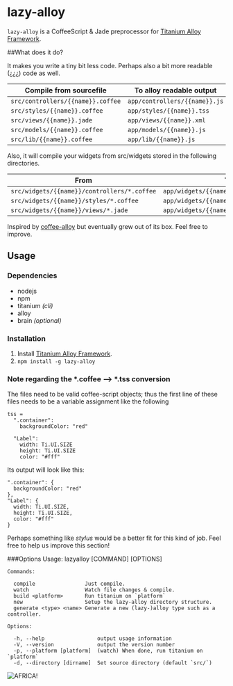 lazy-alloy
==========

`lazy-alloy` is a CoffeeScript & Jade preprocessor for [Titanium Alloy Framework](http://projects.appcelerator.com/alloy/docs/Alloy-bootstrap/index.html).

##What does it do?

It makes you write a tiny bit less code. Perhaps also a bit more readable (¿¿¿) code as well.

Compile from sourcefile | To alloy readable output
------------ | -------------
`src/controllers/{{name}}.coffee` | `app/controllers/{{name}}.js`
`src/styles/{{name}}.coffee` | `app/styles/{{name}}.tss`
`src/views/{{name}}.jade` | `app/views/{{name}}.xml`
`src/models/{{name}}.coffee` | `app/models/{{name}}.js`
`src/lib/{{name}}.coffee` | `app/lib/{{name}}.js`

Also, it will compile your widgets from src/widgets stored in the following directories.

From | To 
------------ | -------------
`src/widgets/{{name}}/controllers/*.coffee` | `app/widgets/{{name}}/controllers/*.js` 
`src/widgets/{{name}}/styles/*.coffee` | `app/widgets/{{name}}/styles/*.tss`
`src/widgets/{{name}}/views/*.jade` | `app/widgets/{{name}}/views/*.xml` 

Inspired by [coffee-alloy](https://github.com/brantyoung/coffee-alloy) but eventually grew out of its box. Feel free to improve.


## Usage

### Dependencies
* nodejs
* npm
* titanium *(cli)*
* alloy
* brain *(optional)*

### Installation
1. Install [Titanium Alloy Framework](http://projects.appcelerator.com/alloy/docs/Alloy-bootstrap/index.html).
2. `npm install -g lazy-alloy`

### Note regarding the \*.coffee –> \*.tss conversion
The files need to be valid coffee-script objects; thus the first line of these files needs to be a variable assignment like the following

    tss =
	  ".container":
	    backgroundColor: "red"

	  "Label":
		width: Ti.UI.SIZE
		height: Ti.UI.SIZE
		color: "#fff"

      
Its output will look like this:

    ".container": {
      backgroundColor: "red"
    },
    "Label": {
      width: Ti.UI.SIZE,
      height: Ti.UI.SIZE,
      color: "#fff"
    }

Perhaps something like *stylus* would be a better fit for this kind of job. Feel free to help us improve this section!

###Options
    Usage: lazyalloy [COMMAND] [OPTIONS]

    Commands:

      compile                Just compile.
      watch                  Watch file changes & compile.
      build <platform>       Run titanium on `platform`
      new                    Setup the lazy-alloy directory structure.
      generate <type> <name> Generate a new (lazy-)alloy type such as a controller.

    Options:

      -h, --help                 output usage information
      -V, --version              output the version number
      -p, --platform [platform]  (watch) When done, run titanium on `platform`
      -d, --directory [dirname]  Set source directory (default `src/`)
     	


![AFRICA!](http://24.media.tumblr.com/60efb9b1b8da24b3250c1ab21232c2b8/tumblr_mhtwirmVV51r8sj1to1_500.jpg)
